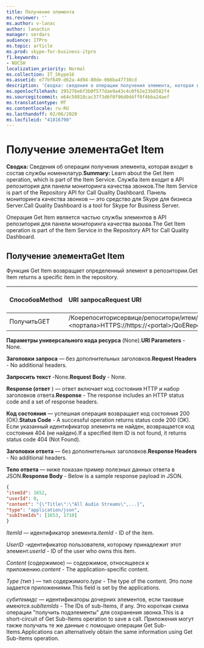 ```yaml
---
title: Получение элемента
ms.reviewer: ''
ms.author: v-lanac
author: lanachin
manager: serdars
audience: ITPro
ms.topic: article
ms.prod: skype-for-business-itpro
f1.keywords:
- NOCSH
localization_priority: Normal
ms.collection: IT_Skype16
ms.assetid: e77bf649-d62a-4d94-80de-066ba47730cd
description: 'Сводка: сведения о операции получения элемента, которая входит в состав службы номенклатур. Служба item входит в API репозитория для панели мониторинга качества звонков. Панель мониторинга качества звонков — это средство для Skype для бизнеса Server.'
ms.openlocfilehash: 295276e6f3b0f577dae9a43c4c0f62e23b8582f4
ms.sourcegitcommit: e64c50818cac37f3d6f0f96d0d4ff0f4bba24aef
ms.translationtype: MT
ms.contentlocale: ru-RU
ms.lasthandoff: 02/06/2020
ms.locfileid: "41816798"
---
```

# <a name="get-item"></a><span data-ttu-id="7f6c5-105">Получение элемента</span><span class="sxs-lookup"><span data-stu-id="7f6c5-105">Get Item</span></span>
 
<span data-ttu-id="7f6c5-106">**Сводка:** Сведения об операции получения элемента, которая входит в состав службы номенклатур.</span><span class="sxs-lookup"><span data-stu-id="7f6c5-106">**Summary:** Learn about the Get Item operation, which is part of the Item Service.</span></span> <span data-ttu-id="7f6c5-107">Служба item входит в API репозитория для панели мониторинга качества звонков.</span><span class="sxs-lookup"><span data-stu-id="7f6c5-107">The Item Service is part of the Repository API for Call Quality Dashboard.</span></span> <span data-ttu-id="7f6c5-108">Панель мониторинга качества звонков — это средство для Skype для бизнеса Server.</span><span class="sxs-lookup"><span data-stu-id="7f6c5-108">Call Quality Dashboard is a tool for Skype for Business Server.</span></span>
  
<span data-ttu-id="7f6c5-109">Операция Get Item является частью службы элементов в API репозитория для панели мониторинга качества вызова.</span><span class="sxs-lookup"><span data-stu-id="7f6c5-109">The Get Item operation is part of the Item Service in the Repository API for Call Quality Dashboard.</span></span>
  
## <a name="get-item"></a><span data-ttu-id="7f6c5-110">Получение элемента</span><span class="sxs-lookup"><span data-stu-id="7f6c5-110">Get Item</span></span>

<span data-ttu-id="7f6c5-111">Функция Get Item возвращает определенный элемент в репозитории.</span><span class="sxs-lookup"><span data-stu-id="7f6c5-111">Get Item returns a specific item in the repository.</span></span>
  
|<span data-ttu-id="7f6c5-112">**Способов**</span><span class="sxs-lookup"><span data-stu-id="7f6c5-112">**Method**</span></span>|<span data-ttu-id="7f6c5-113">**URI запроса**</span><span class="sxs-lookup"><span data-stu-id="7f6c5-113">**Request URI**</span></span>|<span data-ttu-id="7f6c5-114">**Версия HTTP**</span><span class="sxs-lookup"><span data-stu-id="7f6c5-114">**HTTP Version**</span></span>|
|:-----|:-----|:-----|
|<span data-ttu-id="7f6c5-115">Получить</span><span class="sxs-lookup"><span data-stu-id="7f6c5-115">GET</span></span>  <br/> |<span data-ttu-id="7f6c5-116">/Коерепоситорисервице/репоситори/итем/{итемид}\<портала\>HTTPS://</span><span class="sxs-lookup"><span data-stu-id="7f6c5-116">https://\<portal\>/QoERepositoryService/repository/item/{itemId}</span></span>  <br/> |<span data-ttu-id="7f6c5-117">HTTP/1.1</span><span class="sxs-lookup"><span data-stu-id="7f6c5-117">HTTP/1.1</span></span>  <br/> |
   
 <span data-ttu-id="7f6c5-118">**Параметры универсального кода ресурса** (None).</span><span class="sxs-lookup"><span data-stu-id="7f6c5-118">**URI Parameters** - None.</span></span>
  
 <span data-ttu-id="7f6c5-119">**Заголовки запроса** — без дополнительных заголовков.</span><span class="sxs-lookup"><span data-stu-id="7f6c5-119">**Request Headers** - No additional headers.</span></span>
  
 <span data-ttu-id="7f6c5-120">**Запросить текст** -None.</span><span class="sxs-lookup"><span data-stu-id="7f6c5-120">**Request Body** - None.</span></span>
  
 <span data-ttu-id="7f6c5-121">**Response (ответ** ) — ответ включает код состояния HTTP и набор заголовков ответа.</span><span class="sxs-lookup"><span data-stu-id="7f6c5-121">**Response** - The response includes an HTTP status code and a set of response headers.</span></span>
  
 <span data-ttu-id="7f6c5-122">**Код состояния** — успешная операция возвращает код состояния 200 (ОК).</span><span class="sxs-lookup"><span data-stu-id="7f6c5-122">**Status Code** - A successful operation returns status code 200 (OK).</span></span> <span data-ttu-id="7f6c5-123">Если указанный идентификатор элемента не найден, возвращается код состояния 404 (не найден).</span><span class="sxs-lookup"><span data-stu-id="7f6c5-123">If a specified item ID is not found, it returns status code 404 (Not Found).</span></span>
  
 <span data-ttu-id="7f6c5-124">**Заголовки ответа** — без дополнительных заголовков.</span><span class="sxs-lookup"><span data-stu-id="7f6c5-124">**Response Headers** - No additional headers.</span></span>
  
 <span data-ttu-id="7f6c5-125">**Тело ответа** — ниже показан пример полезных данных ответа в JSON.</span><span class="sxs-lookup"><span data-stu-id="7f6c5-125">**Response Body** - Below is a sample response payload in JSON.</span></span>
  
```json
{
"itemId": 1652,
"userId": 0,
"content": "{\"Title\":\"All Audio Streams\",...}",
"type": "application/json",
"subItemIds": [1653, 1710]
}
```

 <span data-ttu-id="7f6c5-126">*ItemId* — идентификатор элемента.</span><span class="sxs-lookup"><span data-stu-id="7f6c5-126">*itemId*  - ID of the item.</span></span>
  
 <span data-ttu-id="7f6c5-127">*UserID* -идентификатор пользователя, которому принадлежит этот элемент.</span><span class="sxs-lookup"><span data-stu-id="7f6c5-127">*userId*  - ID of the user who owns this item.</span></span>
  
 <span data-ttu-id="7f6c5-128">*Content* (содержимое) — содержимое, относящееся к приложению.</span><span class="sxs-lookup"><span data-stu-id="7f6c5-128">*content*  - The application-specific content.</span></span>
  
 <span data-ttu-id="7f6c5-129">*Type (тип* ) — тип содержимого.</span><span class="sxs-lookup"><span data-stu-id="7f6c5-129">*type*  - The type of the content.</span></span> <span data-ttu-id="7f6c5-130">Это поле задается приложениями.</span><span class="sxs-lookup"><span data-stu-id="7f6c5-130">This field is set by the applications.</span></span>
  
 <span data-ttu-id="7f6c5-131">*субитемидс* — идентификаторы дочерних элементов, если таковые имеются.</span><span class="sxs-lookup"><span data-stu-id="7f6c5-131">*subItemIds*  - The IDs of sub-Items, if any.</span></span> <span data-ttu-id="7f6c5-132">Это короткая схема операции "получить подэлементы" для сохранения звонка.</span><span class="sxs-lookup"><span data-stu-id="7f6c5-132">This is a short-circuit of Get Sub-Items operation to save a call.</span></span> <span data-ttu-id="7f6c5-133">Приложения могут также получать те же данные с помощью операции Get Sub-Items.</span><span class="sxs-lookup"><span data-stu-id="7f6c5-133">Applications can alternatively obtain the same information using Get Sub-Items operation.</span></span>
  

